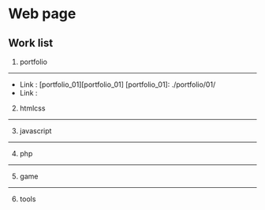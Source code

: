 # Web page

## Work list

1. portfolio
***
* Link : [portfolio_01][portfolio_01]
[portfolio_01]: ./portfolio/01/
* Link : 
2. htmlcss
***

3. javascript
***

4. php
***

5. game
***

6. tools



